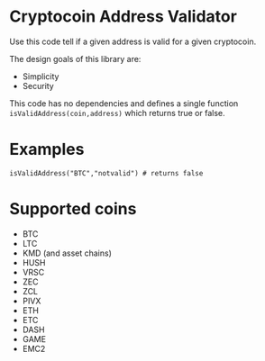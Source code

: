 # Cryptocoin Address Validator

Use this code tell if a given address is valid for a given cryptocoin.

The design goals of this library are:
  * Simplicity
  * Security

This code has no dependencies and defines a single function
`isValidAddress(coin,address)` which returns true or false.

# Examples

    isValidAddress("BTC","notvalid") # returns false

# Supported coins

  * BTC
  * LTC
  * KMD (and asset chains)
  * HUSH
  * VRSC
  * ZEC
  * ZCL
  * PIVX
  * ETH
  * ETC
  * DASH
  * GAME
  * EMC2
